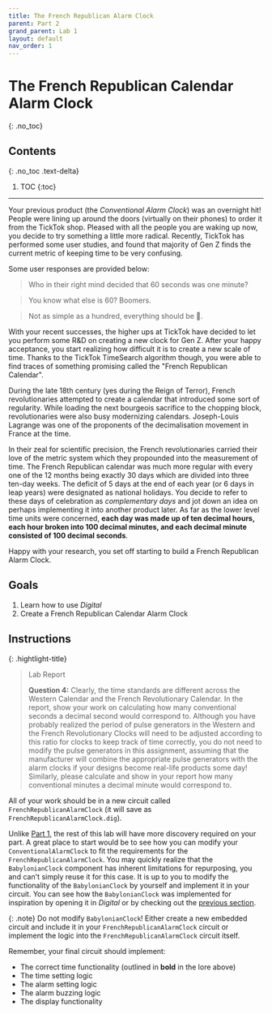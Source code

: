 ```yaml
---
title: The French Republican Alarm Clock
parent: Part 2
grand_parent: Lab 1
layout: default
nav_order: 1
---
```


# The French Republican Calendar Alarm Clock
{: .no_toc}

## Contents
{: .no_toc .text-delta}

1. TOC
{:toc}

---

Your previous product (the *Conventional Alarm Clock*) was an overnight hit!
People were lining up around the doors (virtually on their phones) to order it from the TickTok shop.
Pleased with all the people you are waking up now, you decide to try something a little more radical.
Recently, TickTok has performed some user studies, and found that majority of Gen Z finds the current metric of keeping time to be very confusing.

Some user responses are provided below:
> Who in their right mind decided that 60 seconds was one minute?

> You know what else is 60? Boomers.

> Not as simple as a hundred, everything should be 💯.

With your recent successes, the higher ups at TickTok have decided to let you perform some R&D on creating a new clock for Gen Z.
After your happy acceptance, you start realizing how difficult it is to create a new scale of time.
Thanks to the TickTok TimeSearch algorithm though, you were able to find traces of something promising called the "French Republican Calendar".

During the late 18th century (yes during the Reign of Terror), French revolutionaries attempted to create a calendar that introduced some sort of regularity.
While loading the next bourgeois sacrifice to the chopping block, revolutionaries were also busy modernizing calendars.
Joseph-Louis Lagrange was one of the proponents of the decimalisation movement in France at the time.

In their zeal for scientific precision, the French revolutionaries carried their love of the metric system which they propounded into the measurement of time.
The French Republican calendar was much more regular with every one of the 12 months being exactly 30 days which are divided into three ten-day weeks.
The deficit of 5 days at the end of each year (or 6 days in leap years) were designated as national holidays.
You decide to refer to these days of celebration as *complementary days* and jot down an idea on perhaps implementing it into another product later.
As far as the lower level time units were concerned, **each day was made up of ten decimal hours, each hour broken into 100 decimal minutes, and each decimal minute consisted of 100 decimal seconds**.

Happy with your research, you set off starting to build a French Republican Alarm Clock.


## Goals

1. Learn how to use *Digital*
2. Create a French Republican Calendar Alarm Clock 

## Instructions

{: .hightlight-title}
> Lab Report
> 
> **Question 4:** Clearly, the time standards are different across the Western Calendar and the French Revolutionary Calendar.
> In the report, show your work on calculating how many conventional seconds a decimal second would correspond to.
> Although you have probably realized the period of pulse generators in the Western and the French Revolutionary Clocks will need to be adjusted according to this ratio for clocks to keep track of time correctly, you do not need to modify the pulse generators in this assignment, assuming that the manufacturer will combine the appropriate pulse generators with the alarm clocks if your designs become real-life products some day!
> Similarly, please calculate and show in your report how many conventional minutes a decimal minute would correspond to.

All of your work should be in a new circuit called `FrenchRepublicanAlarmClock` (it will save as `FrenchRepublicanAlarmClock.dig`).

Unlike [Part 1](/docs/lab1/part1), the rest of this lab will have more discovery required on your part.
A great place to start would be to see how you can modify your `ConventionalAlarmClock` to fit the requirements for the `FrenchRepublicanAlarmClock`.
You may quickly realize that the `BabylonianClock` component has inherent limitations for repurposing, you and can't simply reuse it for this case.
It is up to you to modify the functionality of the `BabylonianClock` by yourself and implement it in your circuit.
You can see how the `BabylonianClock` was implemented for inspiration by opening it in *Digital* or by checking out the [previous section](/docs/lab1/part1/provided_components#babylonianclock).

{: .note}
Do not modify `BabylonianClock`! Either create a new embedded circuit and include it in your `FrenchRepublicanAlarmClock` circuit or implement the logic into the `FrenchRepublicanAlarmClock` circuit itself.

Remember, your final circuit should implement:
- The correct time functionality (outlined in **bold** in the lore above)
- The time setting logic
- The alarm setting logic
- The alarm buzzing logic
- The display functionality
